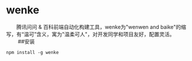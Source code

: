 wenke
====
　　腾讯问问 & 百科前端自动化构建工具，wenke为"wenwen and baike"的缩写，有“温可”含义，寓为"温柔可人"，对开发同学和项目友好，配置灵活。
　　
##安装
```
npm install -g wenke
```
